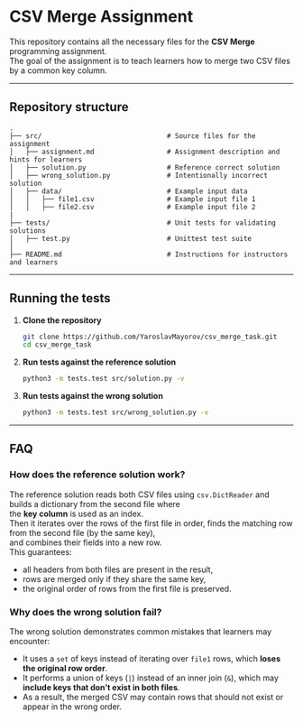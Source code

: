 # CSV Merge Assignment

This repository contains all the necessary files for the **CSV Merge** programming assignment.  
The goal of the assignment is to teach learners how to merge two CSV files by a common key column.

---

## Repository structure

```text 
.
├── src/                               # Source files for the assignment
│   ├── assignment.md                  # Assignment description and hints for learners
│   ├── solution.py                    # Reference correct solution
│   ├── wrong_solution.py              # Intentionally incorrect solution
│   ├── data/                          # Example input data
│   │   ├── file1.csv                  # Example input file 1
│   │   ├── file2.csv                  # Example input file 2
|
├── tests/                             # Unit tests for validating solutions
│   ├── test.py                        # Unittest test suite
│
├── README.md                          # Instructions for instructors and learners
```
---

## Running the tests

1. **Clone the repository**
   ```bash
   git clone https://github.com/YaroslavMayorov/csv_merge_task.git
   cd csv_merge_task
   ```
   
2. **Run tests against the reference solution**

    ```bash
   python3 -m tests.test src/solution.py -v
   ```

3. **Run tests against the wrong solution**

    ```bash
    python3 -m tests.test src/wrong_solution.py -v
    ```

---

## FAQ

### How does the reference solution work?
The reference solution reads both CSV files using `csv.DictReader` and builds a dictionary from the second file where  
the **key column** is used as an index.  
Then it iterates over the rows of the first file in order, finds the matching row from the second file (by the same key),  
and combines their fields into a new row.  
This guarantees:
- all headers from both files are present in the result,
- rows are merged only if they share the same key,
- the original order of rows from the first file is preserved.

### Why does the wrong solution fail?
The wrong solution demonstrates common mistakes that learners may encounter:
- It uses a `set` of keys instead of iterating over `file1` rows, which **loses the original row order**.
- It performs a union of keys (`|`) instead of an inner join (`&`), which may **include keys that don’t exist in both files**.
- As a result, the merged CSV may contain rows that should not exist or appear in the wrong order.